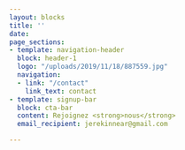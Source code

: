 ```yaml
---
layout: blocks
title: ''
date: 
page_sections:
- template: navigation-header
  block: header-1
  logo: "/uploads/2019/11/18/887559.jpg"
  navigation:
  - link: "/contact"
    link_text: contact
- template: signup-bar
  block: cta-bar
  content: Rejoignez <strong>nous</strong>
  email_recipient: jerekinnear@gmail.com

---
```

